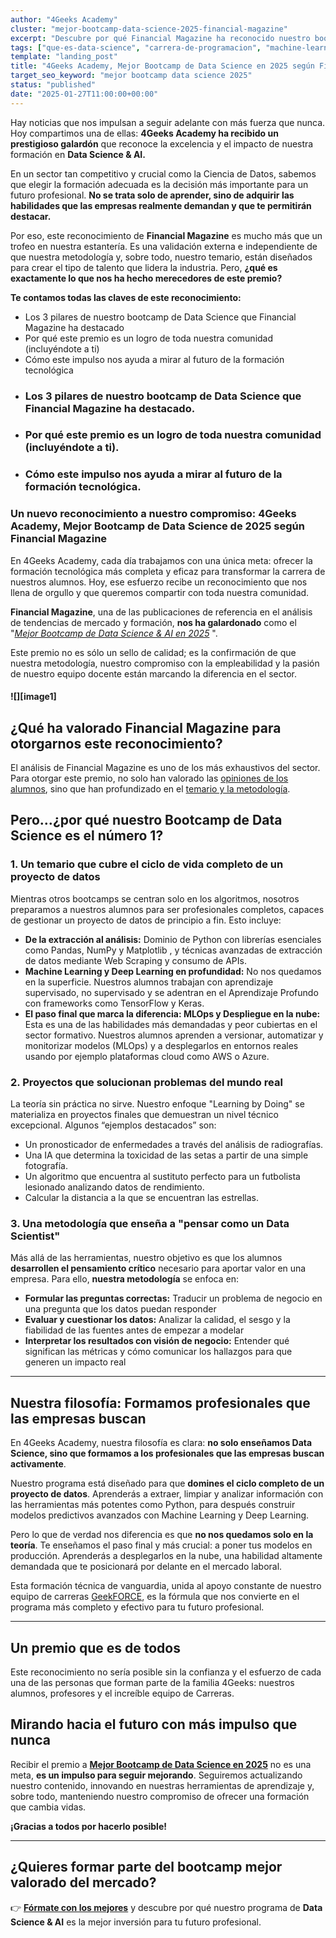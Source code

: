 ```yaml
---
author: "4Geeks Academy"
cluster: "mejor-bootcamp-data-science-2025-financial-magazine"
excerpt: "Descubre por qué Financial Magazine ha reconocido nuestro bootcamp de Data Science & AI como el mejor de 2025. Calidad, empleabilidad y una metodología de vanguardia."
tags: ["que-es-data-science", "carrera-de-programacion", "machine-learning", "inteligencia-artificial"]
template: "landing_post"
title: "4Geeks Academy, Mejor Bootcamp de Data Science en 2025 según Financial Magazine"
target_seo_keyword: "mejor bootcamp data science 2025"
status: "published"
date: "2025-01-27T11:00:00+00:00"
---
```


Hay noticias que nos impulsan a seguir adelante con más fuerza que nunca. Hoy compartimos una de ellas: **4Geeks Academy ha recibido un prestigioso galardón** que reconoce la excelencia y el impacto de nuestra formación en **Data Science & AI.**

En un sector tan competitivo y crucial como la Ciencia de Datos, sabemos que elegir la formación adecuada es la decisión más importante para un futuro profesional. **No se trata solo de aprender, sino de adquirir las habilidades que las empresas realmente demandan y que te permitirán destacar.**

Por eso, este reconocimiento de **Financial Magazine** es mucho más que un trofeo en nuestra estantería. Es una validación externa e independiente de que nuestra metodología y, sobre todo, nuestro temario, están diseñados para crear el tipo de talento que lidera la industria. Pero, **¿qué es exactamente lo que nos ha hecho merecedores de este premio?**

**Te contamos todas las claves de este reconocimiento:**

- Los 3 pilares de nuestro bootcamp de Data Science que Financial Magazine ha destacado
- Por qué este premio es un logro de toda nuestra comunidad (incluyéndote a ti)
- Cómo este impulso nos ayuda a mirar al futuro de la formación tecnológica

* ### Los 3 pilares de nuestro bootcamp de Data Science que Financial Magazine ha destacado.

* ### Por qué este premio es un logro de toda nuestra comunidad (incluyéndote a ti).

* ### Cómo este impulso nos ayuda a mirar al futuro de la formación tecnológica.



### **Un nuevo reconocimiento a nuestro compromiso: 4Geeks Academy, Mejor Bootcamp de Data Science de 2025 según Financial Magazine**

En 4Geeks Academy, cada día trabajamos con una única meta: ofrecer la formación tecnológica más completa y eficaz para transformar la carrera de nuestros alumnos. Hoy, ese esfuerzo recibe un reconocimiento que nos llena de orgullo y que queremos compartir con toda nuestra comunidad.

**Financial Magazine**, una de las publicaciones de referencia en el análisis de tendencias de mercado y formación, **nos ha galardonado** como el "[*Mejor Bootcamp de Data Science & AI en 2025*](https://financialmagazine.es/ranking-bootcamps-en-data-science/?utm_source=blog&utm_medium=articulo&utm_campaign=mejor-bootcamp-data-science-2025-financial-magazine) ".

Este premio no es sólo un sello de calidad; es la confirmación de que nuestra metodología, nuestro compromiso con la empleabilidad y la pasión de nuestro equipo docente están marcando la diferencia en el sector.

#### **![][image1]**

## ¿Qué ha valorado Financial Magazine para otorgarnos este reconocimiento?

El análisis de Financial Magazine es uno de los más exhaustivos del sector. Para otorgar este premio, no solo han valorado las [opiniones de los alumnos](https://4geeksacademy.com/es/testimonios?utm_source=blog&utm_medium=articulo&utm_campaign=mejor-bootcamp-data-science-2025-financial-magazine), sino que han profundizado en el [temario y la metodología](https://4geeksacademy.com/es/coding-bootcamps/curso-datascience-machine-learning?utm_source=blog&utm_medium=articulo&utm_campaign=mejor-bootcamp-data-science-2025-financial-magazine). 

## Pero…¿por qué nuestro Bootcamp de Data Science es el número 1?

### **1. Un temario que cubre el ciclo de vida completo de un proyecto de datos**

Mientras otros bootcamps se centran solo en los algoritmos, nosotros preparamos a nuestros alumnos para ser profesionales completos, capaces de gestionar un proyecto de datos de principio a fin. Esto incluye:

* **De la extracción al análisis:** Dominio de Python con librerías esenciales como Pandas, NumPy y Matplotlib , y técnicas avanzadas de extracción de datos mediante Web Scraping y consumo de APIs.  
* **Machine Learning y Deep Learning en profundidad:** No nos quedamos en la superficie. Nuestros alumnos trabajan con aprendizaje supervisado, no supervisado y se adentran en el Aprendizaje Profundo con frameworks como TensorFlow y Keras.  
* **El paso final que marca la diferencia: MLOps y Despliegue en la nube:** Esta es una de las habilidades más demandadas y peor cubiertas en el sector formativo. Nuestros alumnos aprenden a versionar, automatizar y monitorizar modelos (MLOps) y a desplegarlos en entornos reales usando por ejemplo plataformas cloud como AWS o Azure.

### **2\. Proyectos que solucionan problemas del mundo real**

La teoría sin práctica no sirve. Nuestro enfoque "Learning by Doing" se materializa en proyectos finales que demuestran un nivel técnico excepcional. Algunos “ejemplos destacados” son:

* Un pronosticador de enfermedades a través del análisis de radiografías.  
* Una IA que determina la toxicidad de las setas a partir de una simple fotografía.  
* Un algoritmo que encuentra al sustituto perfecto para un futbolista lesionado analizando datos de rendimiento.  
* Calcular la distancia a la que se encuentran las estrellas.

### **3\. Una metodología que enseña a "pensar como un Data Scientist"**

Más allá de las herramientas, nuestro objetivo es que los alumnos **desarrollen el pensamiento crítico** necesario para aportar valor en una empresa. Para ello, **nuestra metodología** se enfoca en:

- **Formular las preguntas correctas:** Traducir un problema de negocio en una pregunta que los datos puedan responder
- **Evaluar y cuestionar los datos:** Analizar la calidad, el sesgo y la fiabilidad de las fuentes antes de empezar a modelar
- **Interpretar los resultados con visión de negocio:** Entender qué significan las métricas y cómo comunicar los hallazgos para que generen un impacto real

---

## Nuestra filosofía: Formamos profesionales que las empresas buscan

En 4Geeks Academy, nuestra filosofía es clara: **no solo enseñamos Data Science, sino que formamos a los profesionales que las empresas buscan activamente**.

Nuestro programa está diseñado para que **domines el ciclo completo de un proyecto de datos**. Aprenderás a extraer, limpiar y analizar información con las herramientas más potentes como Python, para después construir modelos predictivos avanzados con Machine Learning y Deep Learning.

Pero lo que de verdad nos diferencia es que **no nos quedamos solo en la teoría**. Te enseñamos el paso final y más crucial: a poner tus modelos en producción. Aprenderás a desplegarlos en la nube, una habilidad altamente demandada que te posicionará por delante en el mercado laboral.

Esta formación técnica de vanguardia, unida al apoyo constante de nuestro equipo de carreras [GeekFORCE](https://4geeksacademy.com/es/geekforce?utm_source=blog&utm_medium=articulo&utm_campaign=mejor-bootcamp-data-science-2025-financial-magazine), es la fórmula que nos convierte en el programa más completo y efectivo para tu futuro profesional.

---

## Un premio que es de todos

Este reconocimiento no sería posible sin la confianza y el esfuerzo de cada una de las personas que forman parte de la familia 4Geeks: nuestros alumnos, profesores y el increíble equipo de Carreras.

## Mirando hacia el futuro con más impulso que nunca

Recibir el premio a [**Mejor Bootcamp de Data Science en 2025**](https://financialmagazine.es/ranking-bootcamps-en-data-science/?utm_source=blog&utm_medium=articulo&utm_campaign=mejor-bootcamp-data-science-2025-financial-magazine) no es una meta, **es un impulso para seguir mejorando**. Seguiremos actualizando nuestro contenido, innovando en nuestras herramientas de aprendizaje y, sobre todo, manteniendo nuestro compromiso de ofrecer una formación que cambia vidas.

**¡Gracias a todos por hacerlo posible!**

---

## ¿Quieres formar parte del bootcamp mejor valorado del mercado?

👉 **[Fórmate con los mejores](https://4geeksacademy.com/es/aplica?utm_source=blog&utm_medium=articulo&utm_campaign=mejor-bootcamp-data-science-2025-financial-magazine)** y descubre por qué nuestro programa de **Data Science & AI** es la mejor inversión para tu futuro profesional.
